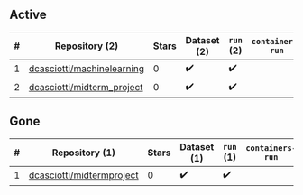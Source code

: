 ## Active
| # | Repository (2) | Stars | Dataset (2) | `run` (2) | `containers-run` |
| --- | --- | --- | --- | --- | --- |
| 1 | [dcasciotti/machinelearning](https://github.com/dcasciotti/machinelearning) | 0 | :heavy_check_mark: | :heavy_check_mark: |  |
| 2 | [dcasciotti/midterm_project](https://github.com/dcasciotti/midterm_project) | 0 | :heavy_check_mark: | :heavy_check_mark: |  |

## Gone
| # | Repository (1) | Stars | Dataset (1) | `run` (1) | `containers-run` |
| --- | --- | --- | --- | --- | --- |
| 1 | [dcasciotti/midtermproject](https://github.com/dcasciotti/midtermproject) | 0 | :heavy_check_mark: | :heavy_check_mark: |  |
